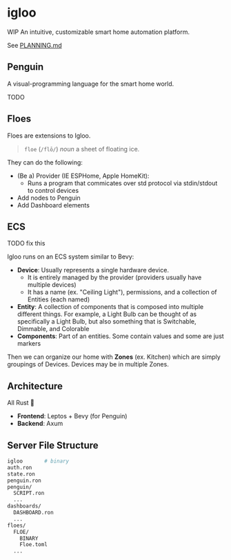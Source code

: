 # igloo

WIP An intuitive, customizable smart home automation platform.

See [PLANNING.md](PLANNING.md)

## Penguin
A visual-programming language for the smart home world.

TODO

## Floes
Floes are extensions to Igloo.

> `floe` (`/flō/`)
> _noun_
> a sheet of floating ice.

They can do the following:
 - (Be a) Provider (IE ESPHome, Apple HomeKit):
   - Runs a program that commicates over std protocol via stdin/stdout to control devices
 - Add nodes to Penguin
 - Add Dashboard elements

## ECS
TODO fix this

Igloo runs on an ECS system similar to Bevy:
 - **Device**: Usually represents a single hardware device.
   - It is entirely managed by the provider (providers usually have multiple devices)
   - It has a name (ex. "Ceiling Light"), permissions, and a collection of Entities (each named)
 - **Entity**: A collection of components that is composed into multiple different things. For example, a Light Bulb can be thought of as specifically a Light Bulb, but also something that is Switchable, Dimmable, and Colorable
 - **Components**: Part of an entities. Some contain values and some are just markers

Then we can organize our home with **Zones** (ex. Kitchen) which are simply groupings of Devices.
Devices may be in multiple Zones.


## Architecture
All Rust 🦀
 - **Frontend**: Leptos + Bevy (for Penguin)
 - **Backend**: Axum


## Server File Structure
```bash
igloo       # binary
auth.ron
state.ron
penguin.ron
penguin/
  SCRIPT.ron
  ...
dashboards/
  DASHBOARD.ron
  ...
floes/
  FLOE/
    BINARY
    Floe.toml
  ...
```
